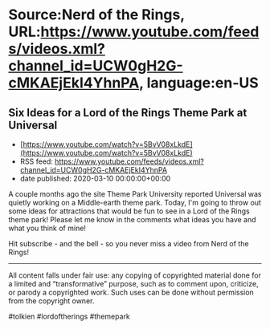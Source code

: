 # Source:Nerd of the Rings, URL:https://www.youtube.com/feeds/videos.xml?channel_id=UCW0gH2G-cMKAEjEkI4YhnPA, language:en-US

## Six Ideas for a Lord of the Rings Theme Park at Universal
 - [https://www.youtube.com/watch?v=5BvV08xLkdE](https://www.youtube.com/watch?v=5BvV08xLkdE)
 - RSS feed: https://www.youtube.com/feeds/videos.xml?channel_id=UCW0gH2G-cMKAEjEkI4YhnPA
 - date published: 2020-03-10 00:00:00+00:00

A couple months ago the site Theme Park University reported Universal was quietly working on a Middle-earth theme park.  Today, I'm going to throw out some ideas for attractions that would be fun to see in a Lord of the Rings theme park!  Please let me know in the comments what ideas you have and what you think of mine!


Hit subscribe - and the bell - so you never miss a video from Nerd of the Rings!


--------------
All content falls under fair use: any copying of copyrighted material done for a limited and “transformative” purpose, such as to comment upon, criticize, or parody a copyrighted work. Such uses can be done without permission from the copyright owner.

#tolkien #lordoftherings #themepark

